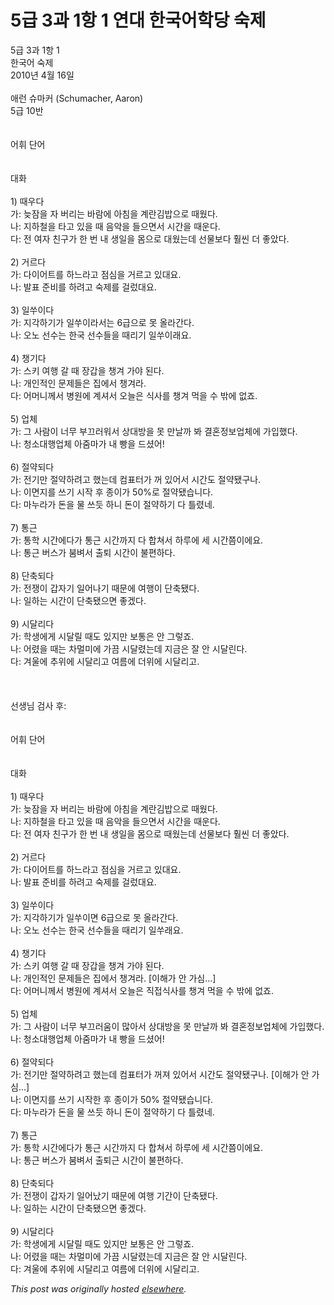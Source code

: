 # 5급 3과 1항 1 연대 한국어학당 숙제

<p>5급 3과 1항 1<br>한국어 숙제<br>2010년 4월 16일<br><br>애런 슈마커 (Schumacher, Aaron)<br>5급 10반<br><br><br>어휘 단어<br><br><br>대화<br><br>1) 때우다<br>가: 늦잠을 자 버리는 바람에 아침을 계란김밥으로 때웠다.<br>나: 지하철을 타고 있을 때 음악을 들으면서 시간을 때운다.<br>다: 전 여자 친구가 한 번 내 생일을 몸으로 대웠는데 선물보다 훨씬 더 좋았다.<br><br>2) 거르다<br>가: 다이어트를 하느라고 점심을 거르고 있대요.<br>나: 발표 준비를 하려고 숙제를 걸렀대요.<br><br>3) 일쑤이다<br>가: 지각하기가 일쑤이라서는 6급으로 못 올라간다.<br>나: 오노 선수는 한국 선수들을 때리기 일쑤이래요.<br><br>4) 챙기다<br>가: 스키 여행 갈 때 장갑을 챙겨 가야 된다.<br>나: 개인적인 문제들은 집에서 챙겨라.<br>다: 어머니께서 병원에 계셔서 오늘은 식사를 챙겨 먹을 수 밖에 없죠.<br><br>5) 업체<br>가: 그 사람이 너무 부끄러워서 상대방을 못 만날까 봐 결혼정보업체에 가입했다.<br>나: 청소대행업체 아줌마가 내 빵을 드셨어!<br><br>6) 절약되다<br>가: 전기만 절약하려고 했는데 컴표터가 꺼 있어서 시간도 절약됐구나.<br>나: 이면지를 쓰기 시작 후 종이가 50%로 절약됐습니다.<br>다: 마누라가 돈을 물 쓰듯 하니 돈이 절약하기 다 틀렸네.<br><br>7) 통근<br>가: 통학 시간에다가 통근 시간까지 다 합쳐서 하루에 세 시간쯤이에요.<br>나: 통근 버스가 붐벼서 출퇴 시간이 불편하다.<br><br>8) 단축되다<br>가: 전쟁이 갑자기 일어나기 때문에 여행이 단축됐다.<br>나: 일하는 시간이 단축됐으면 좋겠다.<br><br>9) 시달리다<br>가: 학생에게 시달릴 때도 있지만 보통은 안 그렇죠.<br>나: 어렸을 때는 차멀미에 가끔 시달렸는데 지금은 잘 안 시달린다.<br>다: 겨울에 추위에 시달리고 여름에 더위에 시달리고.<br><br><br><br>선생님 검사 후:<br><br><br>어휘 단어<br><br><br>대화<br><br>1) 때우다<br>가: 늦잠을 자 버리는 바람에 아침을 계란김밥으로 때웠다.<br>나: 지하철을 타고 있을 때 음악을 들으면서 시간을 때운다.<br>다: 전 여자 친구가 한 번 내 생일을 몸으로 때웠는데 선물보다 훨씬 더 좋았다.<br><br>2) 거르다<br>가: 다이어트를 하느라고 점심을 거르고 있대요.<br>나: 발표 준비를 하려고 숙제를 걸렀대요.<br><br>3) 일쑤이다<br>가: 지각하기가 일쑤이면 6급으로 못 올라간다.<br>나: 오노 선수는 한국 선수들을 때리기 일쑤래요.<br><br>4) 챙기다<br>가: 스키 여행 갈 때 장갑을 챙겨 가야 된다.<br>나: 개인적인 문제들은 집에서 챙겨라. [이해가 안 가심...]<br>다: 어머니께서 병원에 계셔서 오늘은 직접식사를 챙겨 먹을 수 밖에 없죠.<br><br>5) 업체<br>가: 그 사람이 너무 부끄러움이 많아서 상대방을 못 만날까 봐 결혼정보업체에 가입했다.<br>나: 청소대행업체 아줌마가 내 빵을 드셨어!<br><br>6) 절약되다<br>가: 전기만 절약하려고 했는데 컴표터가 꺼져 있어서 시간도 절약됐구나. [이해가 안 가심...]<br>나: 이면지를 쓰기 시작한 후 종이가 50% 절약됐습니다.<br>다: 마누라가 돈을 물 쓰듯 하니 돈이 절약하기 다 틀렸네.<br><br>7) 통근<br>가: 통학 시간에다가 통근 시간까지 다 합쳐서 하루에 세 시간쯤이에요.<br>나: 통근 버스가 붐벼서 출퇴근 시간이 불편하다.<br><br>8) 단축되다<br>가: 전쟁이 갑자기 일어났기 때문에 여행 기간이 단축됐다.<br>나: 일하는 시간이 단축됐으면 좋겠다.<br><br>9) 시달리다<br>가: 학생에게 시달릴 때도 있지만 보통은 안 그렇죠.<br>나: 어렸을 때는 차멀미에 가끔 시달렸는데 지금은 잘 안 시달린다.<br>다: 겨울에 추위에 시달리고 여름에 더위에 시달리고.</p>


*This post was originally hosted [elsewhere](http://planspace.blogspot.com/2010/04/5-3-1-1.html).*
